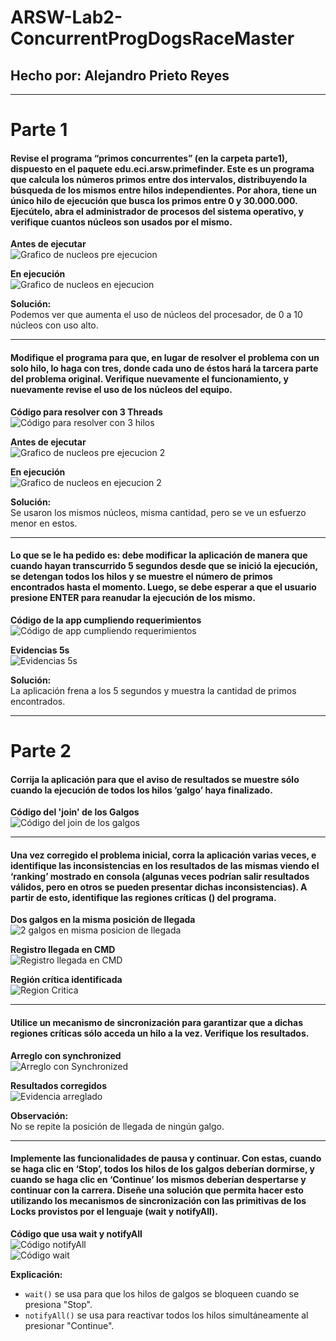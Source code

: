 
# ARSW-Lab2-ConcurrentProgDogsRaceMaster

## Hecho por: **Alejandro Prieto Reyes**

---

# Parte 1

#### Revise el programa “primos concurrentes” (en la carpeta parte1), dispuesto en el paquete edu.eci.arsw.primefinder. Este es un programa que calcula los números primos entre dos intervalos, distribuyendo la búsqueda de los mismos entre hilos independientes. Por ahora, tiene un único hilo de ejecución que busca los primos entre 0 y 30.000.000. Ejecútelo, abra el administrador de procesos del sistema operativo, y verifique cuantos núcleos son usados por el mismo.

**Antes de ejecutar**  
![Grafico de nucleos pre ejecucion](img/image-1.0.png)  

**En ejecución**  
![Grafico de nucleos en ejecucion](img/image-1.2.png)  
 
**Solución:**  
Podemos ver que aumenta el uso de núcleos del procesador, de 0 a 10 núcleos con uso alto.

---

#### Modifique el programa para que, en lugar de resolver el problema con un solo hilo, lo haga con tres, donde cada uno de éstos hará la tarcera parte del problema original. Verifique nuevamente el funcionamiento, y nuevamente revise el uso de los núcleos del equipo.

**Código para resolver con 3 Threads**  
![Código para resolver con 3 hilos](img/image-1.3.png)  

**Antes de ejecutar**  
![Grafico de nucleos pre ejecucion 2](img/image-1.4.png)  

**En ejecución**  
![Grafico de nucleos en ejecucion 2](img/image-1.5.png)  

**Solución:**  
Se usaron los mismos núcleos, misma cantidad, pero se ve un esfuerzo menor en estos.

---

#### Lo que se le ha pedido es: debe modificar la aplicación de manera que cuando hayan transcurrido 5 segundos desde que se inició la ejecución, se detengan todos los hilos y se muestre el número de primos encontrados hasta el momento. Luego, se debe esperar a que el usuario presione ENTER para reanudar la ejecución de los mismo.

**Código de la app cumpliendo requerimientos**  
![Código de app cumpliendo requerimientos](img/image-1.6.png)  

**Evidencias 5s**  
![Evidencias 5s](img/image-1.7.png)  

**Solución:**  
La aplicación frena a los 5 segundos y muestra la cantidad de primos encontrados.

---

# Parte 2

#### Corrija la aplicación para que el aviso de resultados se muestre sólo cuando la ejecución de todos los hilos ‘galgo’ haya finalizado.

**Código del 'join' de los Galgos**  
![Código del join de los galgos](img/image-2.0.png)  

---

#### Una vez corregido el problema inicial, corra la aplicación varias veces, e identifique las inconsistencias en los resultados de las mismas viendo el ‘ranking’ mostrado en consola (algunas veces podrían salir resultados válidos, pero en otros se pueden presentar dichas inconsistencias). A partir de esto, identifique las regiones críticas () del programa.

**Dos galgos en la misma posición de llegada**  
![2 galgos en misma posicion de llegada](img/image-2.1.png)  

**Registro llegada en CMD**  
![Registro llegada en CMD](img/image-2.2.png)  

**Región crítica identificada**  
![Region Critica](img/image-2.3.png)  

---

#### Utilice un mecanismo de sincronización para garantizar que a dichas regiones críticas sólo acceda un hilo a la vez. Verifique los resultados.

**Arreglo con synchronized**  
![Arreglo con Synchronized](img/image-2.4.png)  

**Resultados corregidos**  
![Evidencia arreglado](img/image-2.5.png)  

**Observación:**  
No se repite la posición de llegada de ningún galgo.  

---

#### Implemente las funcionalidades de pausa y continuar. Con estas, cuando se haga clic en ‘Stop’, todos los hilos de los galgos deberían dormirse, y cuando se haga clic en ‘Continue’ los mismos deberían despertarse y continuar con la carrera. Diseñe una solución que permita hacer esto utilizando los mecanismos de sincronización con las primitivas de los Locks provistos por el lenguaje (wait y notifyAll).

**Código que usa wait y notifyAll**  
![Código notifyAll](img/image-2.6.png)  
![Código wait](img/image-2.7.png)  

**Explicación:**  

* `wait()` se usa para que los hilos de galgos se bloqueen cuando se presiona "Stop".  
* `notifyAll()` se usa para reactivar todos los hilos simultáneamente al presionar "Continue".
 
